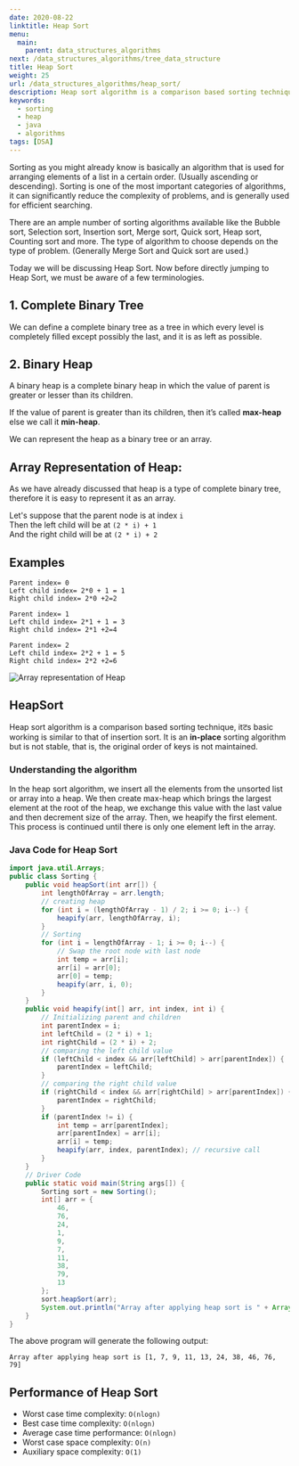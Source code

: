 ```yaml
---
date: 2020-08-22
linktitle: Heap Sort
menu:
  main:
    parent: data_structures_algorithms
next: /data_structures_algorithms/tree_data_structure
title: Heap Sort
weight: 25
url: /data_structures_algorithms/heap_sort/
description: Heap sort algorithm is a comparison based sorting technique, it's basic working is similar to that of insertion sort. It is an in-place sorting algorithm.
keywords:
  - sorting
  - heap
  - java
  - algorithms
tags: [DSA]
---
```

Sorting as you might already know is basically an algorithm that is used for arranging elements of a list in a certain order. (Usually ascending or descending). Sorting is one of the most important categories of algorithms, it can significantly reduce the complexity of problems, and is generally used for efficient searching.

There are an ample number of sorting algorithms available like the Bubble sort, Selection sort, Insertion sort, Merge sort, Quick sort, Heap sort, Counting sort and more. The type of algorithm to choose depends on the type of problem. (Generally Merge Sort and Quick sort are used.)

Today we will be discussing Heap Sort. Now before directly jumping to Heap Sort, we must be aware of a few terminologies.

## 1. Complete Binary Tree
We can define a complete binary tree as a tree in which every level is completely filled except possibly the last, and it is as left as possible.

## 2. Binary Heap
A binary heap is a complete binary heap in which the value of parent is greater or lesser than its children.

If the value of parent is greater than its children, then it’s called **max-heap** else we call it **min-heap**.

We can represent the heap as a binary tree or an array.

## Array Representation of Heap:
As we have already discussed that heap is a type of complete binary tree, therefore it is easy to represent it as an array.

Let's suppose that the parent node is at index `i`  
Then the left child will be at `(2 * i) + 1`  
And the right child will be at `(2 * i) + 2`  

## Examples
`Parent index= 0`  
`Left child index= 2*0 + 1 = 1`  
`Right child index= 2*0 +2=2`  

`Parent index= 1`  
`Left child index= 2*1 + 1 = 3`  
`Right child index= 2*1 +2=4`  

`Parent index= 2`  
`Left child index= 2*2 + 1 = 5`  
`Right child index= 2*2 +2=6`  

![Array representation of Heap](/images/DSA/heap-array.png "Array representation of Heap")

## HeapSort
Heap sort algorithm is a comparison based sorting technique, itटs basic working is similar to that of insertion sort. It is an **in-place** sorting algorithm but is not stable, that is, the original order of keys is not maintained. 

### Understanding the algorithm
In the heap sort algorithm, we insert all the elements from the unsorted list or array into a heap. We then create max-heap which brings the largest element at the root of the heap, we exchange this value with the last value and then decrement size of the array. Then, we heapify the first element. This process is continued until there is only one element left in the array.

### Java Code for Heap Sort
```java
import java.util.Arrays;
public class Sorting {
    public void heapSort(int arr[]) {
        int lengthOfArray = arr.length;
        // creating heap
        for (int i = (lengthOfArray - 1) / 2; i >= 0; i--) {
            heapify(arr, lengthOfArray, i);
        }
        // Sorting
        for (int i = lengthOfArray - 1; i >= 0; i--) {
            // Swap the root node with last node
            int temp = arr[i];
            arr[i] = arr[0];
            arr[0] = temp;
            heapify(arr, i, 0);
        }
    }
    public void heapify(int[] arr, int index, int i) {
        // Initializing parent and children
        int parentIndex = i;
        int leftChild = (2 * i) + 1;
        int rightChild = (2 * i) + 2;
        // comparing the left child value
        if (leftChild < index && arr[leftChild] > arr[parentIndex]) {
            parentIndex = leftChild;
        }
        // comparing the right child value
        if (rightChild < index && arr[rightChild] > arr[parentIndex]) {
            parentIndex = rightChild;
        }
        if (parentIndex != i) {
            int temp = arr[parentIndex];
            arr[parentIndex] = arr[i];
            arr[i] = temp;
            heapify(arr, index, parentIndex); // recursive call
        }
    }
    // Driver Code
    public static void main(String args[]) {
        Sorting sort = new Sorting();
        int[] arr = {
            46,
            76,
            24,
            1,
            9,
            7,
            11,
            38,
            79,
            13
        };
        sort.heapSort(arr);
        System.out.println("Array after applying heap sort is " + Arrays.toString(arr));
    }
}
```
The above program will generate the following output:
```
Array after applying heap sort is [1, 7, 9, 11, 13, 24, 38, 46, 76, 79]
```

## Performance of Heap Sort
- Worst case time complexity: `O(nlogn)`
- Best case time complexity: `O(nlogn)`
- Average case time performance: `O(nlogn)`
- Worst case space complexity: `O(n)`
- Auxiliary space complexity: `O(1)`
